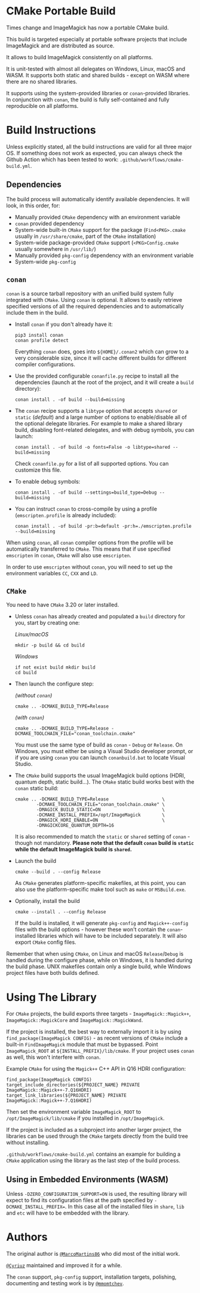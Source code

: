 # CMake Portable Build

Times change and ImageMagick has now a portable CMake build.

This build is targeted especially at portable software projects that include ImageMagick and are distributed as source.

It allows to build ImageMagick consistently on all platforms.

It is unit-tested with almost all delegates on Windows, Linux, macOS and WASM. It supports both static and shared builds - except on WASM where there are no shared libraries.

It supports using the system-provided libraries or `conan`-provided libraries. In conjunction with `conan`, the build is fully self-contained and fully reproducible on all platforms.


# Build Instructions

Unless explicitly stated, all the build instructions are valid for all three major OS. If something does not work as expected, you can always check the Github Action which has been tested to work: `.github/workflows/cmake-build.yml`.

## Dependencies

The build process will automatically identify available dependencies. It will look, in this order, for:

* Manually provided `CMake` dependency with an environment variable
* `conan` provided dependency
* System-wide built-in `CMake` support for the package (`Find<PKG>.cmake` usually in `/usr/share/cmake`, part of the `CMake` installation)
* System-wide package-provided `CMake` support  (`<PKG>Config.cmake` usually somewhere in `/usr/lib/`)
* Manually provided `pkg-config` dependency with an environment variable
* System-wide `pkg-config`

## `conan`

`conan` is a source tarball repository with an unified build system fully integrated with `CMake`. Using `conan` is optional. It allows to easily retrieve specified versions of all the required dependencies and to automatically include them in the build.

* Install `conan` if you don't already have it:

      pip3 install conan
      conan profile detect

  Everything `conan` does, goes into `${HOME}/.conan2` which can grow to a very considerable size, since it will cache different builds for different compiler configurations.

* Use the provided configurable `conanfile.py` recipe to install all the dependencies (launch at the root of the project, and it will create a `build` directory):

      conan install . -of build --build=missing

* The `conan` recipe supports a `libtype` option that accepts `shared` or `static` (*default*) and a large number of options to enable/disable all of the optional delegate libraries. For example to make a shared library build, disabling font-related delegates, and with debug symbols, you can launch:

      conan install . -of build -o fonts=False -o libtype=shared --build=missing

  Check `conanfile.py` for a list of all supported options. You can customize this file.

* To enable debug symbols:

      conan install . -of build --settings=build_type=Debug --build=missing

* You can instruct `conan` to cross-compile by using a profile (`emscripten.profile` is already included):

      conan install . -of build -pr:b=default -pr:h=./emscripten.profile --build=missing

When using `conan`, all `conan` compiler options from the profile will be automatically transferred to `CMake`. This means that if use specified `emscripten` in `conan`, `CMake` will also use `emscripten`.

In order to use `emscripten` without `conan`, you will need to set up the environment variables `CC`, `CXX` and `LD`.

## `CMake`

You need to have `CMake` 3.20 or later installed.

* Unless `conan` has already created and populated a `build` directory for you, start by creating one:

    *Linux/macOS*

      mkdir -p build && cd build

    *Windows*

      if not exist build mkdir build
      cd build


* Then launch the configure step:

  *(without `conan`)*

      cmake .. -DCMAKE_BUILD_TYPE=Release

  *(with `conan`)*

      cmake .. -DCMAKE_BUILD_TYPE=Release -DCMAKE_TOOLCHAIN_FILE="conan_toolchain.cmake"

  You must use the same type of build as `conan` - `Debug` or `Release`. On Windows, you must either be using a Visual Studio developer prompt, or if you are using `conan` you can launch `conanbuild.bat` to locate Visual Studio.


* The `CMake` build supports the usual ImageMagick build options (HDRI, quantum depth, static build...). The `CMake` static build works best with the `conan` static build:

      cmake .. -DCMAKE_BUILD_TYPE=Release                    \
              -DCMAKE_TOOLCHAIN_FILE="conan_toolchain.cmake" \
              -DMAGICK_BUILD_STATIC=ON                       \
              -DCMAKE_INSTALL_PREFIX=/opt/ImageMagick        \
              -DMAGICK_HDRI_ENABLE=ON                        \
              -DMAGICKCORE_QUANTUM_DEPTH=16

  It is also recommended to match the `static` or `shared` setting of `conan` - though not mandatory. **Please note that the default `conan` build is `static` while the default ImageMagick build is `shared`.**

* Launch the build

      cmake --build . --config Release

  As `CMake` generates platform-specific makefiles, at this point, you can also use the platform-specific make tool such as `make` or `MSBuild.exe`.

* Optionally, install the build

      cmake --install . --config Release

  If the build is installed, it will generate `pkg-config` and `Magick++-config` files with the build options - however these won't contain the `conan`-installed libraries which will have to be included separately. It will also export `CMake` config files.

Remember that when using `CMake`, on Linux and macOS `Release`/`Debug` is handled during the configure phase, while on Windows, it is handled during the build phase. UNIX makefiles contain only a single build, while Windows project files have both builds defined.

# Using The Library

For `CMake` projects, the build exports three targets - `ImageMagick::Magick++`, `ImageMagick::MagickCore` and `ImageMagick::MagickWand`.

If the project is installed, the best way to externally import it is by using `find_package(ImageMagick CONFIG)` - as recent versions of `CMake` include a built-in `FindImageMagick` module that must be bypassed. Point `ImageMagick_ROOT` at `${INSTALL_PREFIX}/lib/cmake`. If your project uses `conan` as well, this won't interfere with `conan`.

Example `CMake` for using the `Magick++` C++ API in Q16 HDRI configuration:

    find_package(ImageMagick CONFIG)
    target_include_directories(${PROJECT_NAME} PRIVATE ImageMagick::Magick++-7.Q16HDRI)
    target_link_libraries(${PROJECT_NAME} PRIVATE ImageMagick::Magick++-7.Q16HDRI)

Then set the environment variable `ImageMagick_ROOT` to `/opt/ImageMagick/lib/cmake` if you installed in `/opt/ImageMagick`.

If the project is included as a subproject into another larger project, the libraries can be used through the `CMake` targets directly from the build tree without installing.

`.github/workflows/cmake-build.yml` contains an example for building a `CMake` application using the library as the last step of the build process.

## Using in Embedded Environments (WASM)

Unless `-DZERO_CONFIGURATION_SUPPORT=ON` is used, the resulting library will expect to find its configuration files at the path specified by `-DCMAKE_INSTALL_PREFIX=`. In this case all of the installed files in `share`, `lib` and `etc` will have to be embedded with the library.


# Authors

The original author is [`@MarcoMartins86`](https://github.com/MarcoMartins86) who did most of the initial work.

[`@Cyriuz`](https://github.com/Cyriuz) maintained and improved it for a while.

The `conan` support, `pkg-config` support, installation targets, polishing, documenting and testing work is by [`@mmomtchev`](https://github.com/mmomtchev).

